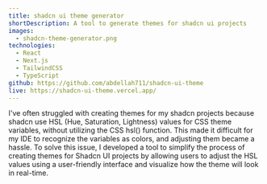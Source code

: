 ```yaml
---
title: shadcn ui theme generator
shortDescription: A tool to generate themes for shadcn ui projects
images:
  - shadcn-theme-generator.png
technologies:
  - React
  - Next.js
  - TailwindCSS
  - TypeScript
github: https://github.com/abdellah711/shadcn-ui-theme
live: https://shadcn-ui-theme.vercel.app/
---
```


I've often struggled with creating themes for my shadcn projects because shadcn use HSL (Hue, Saturation, Lightness) values for CSS theme variables, without utilizing the CSS hsl() function. This made it difficult for my IDE to recognize the variables as colors, and adjusting them became a hassle.
To solve this issue, I developed a tool to simplify the process of creating themes for Shadcn UI projects by allowing users to adjust the HSL values using a user-friendly interface and visualize how the theme will look in real-time.

